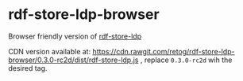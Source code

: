# rdf-store-ldp-browser
Browser friendly version of [rdf-store-ldp](https://github.com/rdf-ext/rdf-store-ldp)

CDN version available at: https://cdn.rawgit.com/retog/rdf-store-ldp-browser/0.3.0-rc2d/dist/rdf-store-ldp.js , replace `0.3.0-rc2d` wih the desired tag.


